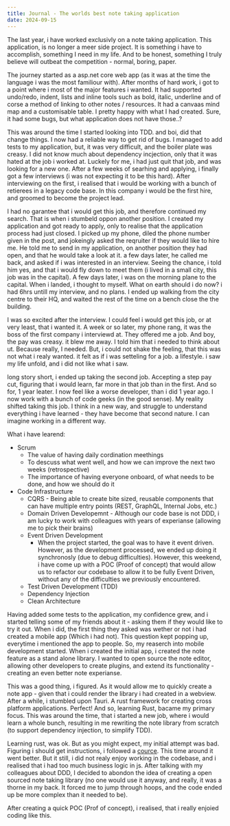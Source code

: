```yaml
---
title: Journal - The worlds best note taking application
date: 2024-09-15
---
```


The last year, i have worked exclusivly on a note taking application. This application, is no longer a meer side project. It is something i have to accomplish, something I need in my life. And to be honest, something I truly believe will outbeat the competition - normal, boring, paper.

The journey started as a asp.net core web app (as it was at the time the language i was the most familiour with). After months of hard work, i got to a point where i most of the major features i wanted. It had supported undo/redo, indent, lists and inline tools such as bold, italic, underline and of corse a method of linking to other notes / resources. It had a canvaas mind map and a customisable table. I pretty happy with what I had created. Sure, it had some bugs, but what application does not have those..? 

This was around the time I started looking into TDD. and boi, did that change things. I now had a reliable way to get rid of bugs. I managed to add tests to my application, but, it was very difficult, and the boiler plate was creasy. I did not know much about dependency incjection, only that it was hated at the job i worked at. Luckely for me, i had just quit that job, and was looking for a new one. After a few weeks of searhing and applying, i finally got a few interviews (i was not expecting it to be this hard). After interviewing on the first, i realised that i would be working with a bunch of retierees in a legacy code base. In this company i would be the first hire, and groomed to become the project lead. 

I had no garantee that i would get this job, and therefore continued my search. That is when i stumbeld oppon another position. I created my application and got ready to apply, only to realise that the application process had just closed. I picked up my phone, diled the phone number given in the post, and jokeingly asked the reqruiter if they would like to hire me. He told me to send in my application, on another position they had open, and that he would take a look at it. a few days later, he called me back, and asked if i was interested in an interview. Seeing the chance, i told him yes, and that i would fly down to meet them (i lived in a small city, this job was in the capital). A few days later, i was on the morning plane to the capital. When i landed, i thought to myself. What on earth should i do now? i had 6hrs untill my interview, and no plans. I ended up walking from the city centre to their HQ, and waited the rest of the time on a bench close the the building.

I was so excited after the interview. I could feel i would get this job, or at very least, that i wanted it. A week or so later, my phone rang, it was the boss of the first company i interviewd at. They offered me a job. And boy, the pay was creasy. it blew me away. I told him that i needed to think about ut. Because really, I needed. But, i could not shake the feeling, that this was not what i realy wanted. it felt as if i was setteling for a job. a lifestyle. i saw my life unfold, and i did not like what i saw. 

long story short, i ended up taking the second job. Accepting a step pay cut, figuring that i would learn, far more in that job than in the first. And so for, 1 year leater. I now feel like a worse developer, than i did 1 year ago. I now work with a bunch of code geeks (in the good sense). My reality shifted taking this job. I think in a new way, and struggle to understand everything i have learned - they have become that second nature. I can imagine working in a different way.

What i have learend:
- Scrum
  - The value of having daily cordination meethings
  - To descuss what went well, and how we can improve the next two weeks (retrospective)
  - The importance of having everyone onboard, of what needs to be done, and how we should do it
- Code Infrastructure
  - CQRS - Being able to create bite sized, reusable components that can have multiple entry points (REST, GraphQL, Internal Jobs, etc.)
  - Domain Driven Developemnt - Although our code base is not DDD, i am lucky to work with colleagues with years of experianse (allowing me to pick their brains)
  - Event Driven Development
    - When the project started, the goal was to have it event driven. However, as the development processed, we ended up doing it synchronosly (due to debug difficulties). However, this weekend, i have come up with a POC (Proof of concept) that would allow us to refactor our codebase to allow it to be fully Event Driven, without any of the difficulties we previously encountered.
  - Test Driven Development (TDD)
  - Dependency Injection
  - Clean Architecture
 

Having added some tests to the application, my confidence grew, and i started telling some of my friends about it - asking them if they would like to try it out. When i did, the first thing they asked was wether or not i had created a mobile app (Which i had not). This question kept popping up, everytime i mentioned the app to people. So, my reaserch into mobile development started. When i created the initial app, i created the note feature as a stand alone library. I wanted to open source the note editor, allowing other developers to create plugins, and extend its functionality - creating an even better note experianse. 

This was a good thing, i figured. As it would allow me to quickly create a note app - given that i could render the library i had created in a webview. After a while, i stumbled upon Tauri. A rust framework for creating cross platform applications. Perfect! And so, learning Rust, bacame my primary focus. This was around the time, that i started a new job, where i would learn a whole bunch, resulting in me rewriting the note library from scratch (to support dependency injection, to simplify TDD).
 
Learning rust, was ok. But as you might expect, my initial attempt was bad. Figuring i should get instructions, i followed a [cource](https://rust10x.com/). This time around it went better. But it still, i did not realy enjoy working in the codebase, and i realised that i had too much business logic in js. After talking with my colleagues about DDD, I decided to abondon the idea of creating a open sourced note taking library (no one would use it anyway, and really, it was a thorne in my back. It forced me to jump through hoops, and the code ended up be more complex than it needed to be). 

After creating a quick POC (Prof of concept), i realised, that i really enjoied coding like this. 
